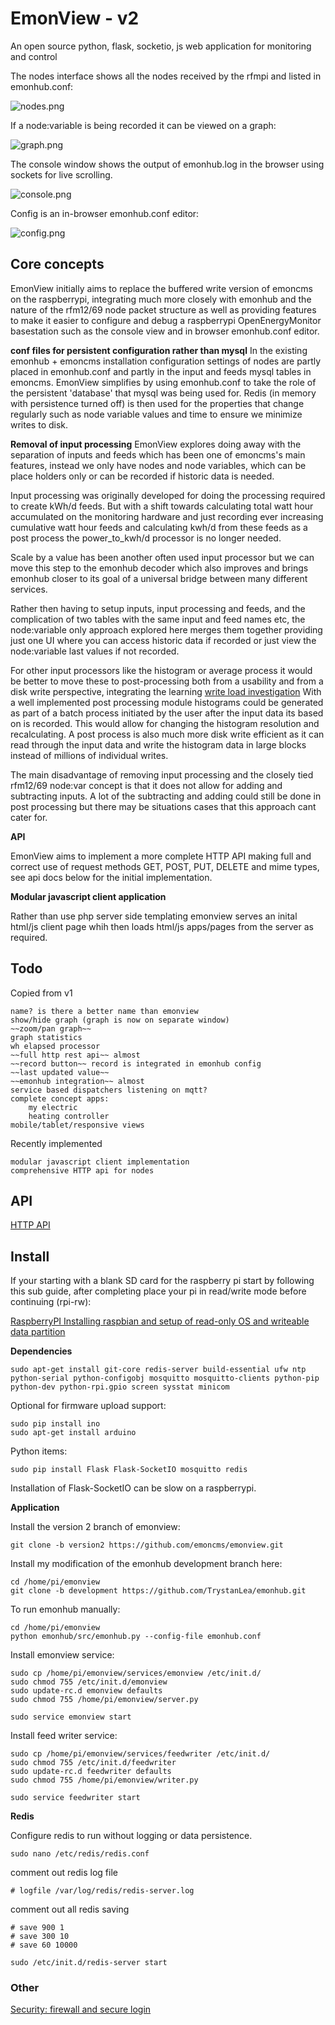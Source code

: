 # EmonView - v2

An open source python, flask, socketio, js web application for monitoring and control

The nodes interface shows all the nodes received by the rfmpi and listed in emonhub.conf:

![nodes.png](docs/nodes.png)

If a node:variable is being recorded it can be viewed on a graph:

![graph.png](docs/graph.png)

The console window shows the output of emonhub.log in the browser using sockets for live scrolling.

![console.png](docs/console.png)

Config is an in-browser emonhub.conf editor:

![config.png](docs/config.png)

## Core concepts

EmonView initially aims to replace the buffered write version of emoncms on the raspberrypi, integrating much more closely with emonhub and the nature of the rfm12/69 node packet structure as well as providing features to make it easier to configure and debug a raspberrypi OpenEnergyMonitor basestation such as the console view and in browser emonhub.conf editor.

**conf files for persistent configuration rather than mysql**
In the existing emonhub + emoncms installation configuration settings of nodes are partly placed in emonhub.conf and partly in the input and feeds mysql tables in emoncms. EmonView simplifies by using emonhub.conf to take the role of the persistent 'database' that mysql was being used for. Redis (in memory with persistence turned off) is then used for the properties that change regularly such as node variable values and time to ensure we minimize writes to disk.

**Removal of input processing**
EmonView explores doing away with the separation of inputs and feeds which has been one of emoncms's main features, instead we only have nodes and node variables, which can be place holders only or can be recorded if historic data is needed.

Input processing was originally developed for doing the processing required to create kWh/d feeds. But with a shift towards calculating total watt hour accumulated on the monitoring hardware and just recording ever increasing cumulative watt hour feeds and calculating kwh/d from these feeds as a post process the power_to_kwh/d processor is no longer needed.

Scale by a value has been another often used input processor but we can move this step to the emonhub decoder which also improves and brings emonhub closer to its goal of a universal bridge between many different services.

Rather then having to setup inputs, input processing and feeds, and the complication of two tables with the same input and feed names etc, the node:variable only approach explored here merges them together providing just one UI where you can access historic data if recorded or just view the node:variable last values if not recorded.

For other input processors like the histogram or average process it would be better to move these to post-processing both from a usability and from a disk write perspective, integrating the learning [write load investigation](https://github.com/openenergymonitor/documentation/blob/master/BuildingBlocks/TimeSeries/writeloadinvestigation.md) With a well implemented post processing module histograms could be generated as part of a batch process initiated by the user after the input data its based on is recorded. This would allow for changing the histogram resolution and recalculating. A post process is also much more disk write efficient as it can read through the input data and write the histogram data in large blocks instead of millions of individual writes.

The main disadvantage of removing input processing and the closely tied rfm12/69 node:var concept is that it does not allow for adding and subtracting inputs. A lot of the subtracting and adding could still be done in post processing but there may be situations cases that this approach cant cater for.

**API**

EmonView aims to implement a more complete HTTP API making full and correct use of request methods GET, POST, PUT, DELETE and mime types, see api docs below for the initial implementation.

**Modular javascript client application**

Rather than use php server side templating emonview serves an inital html/js client page whih then loads html/js apps/pages from the server as required.

## Todo

Copied from v1

    name? is there a better name than emonview
    show/hide graph (graph is now on separate window)
    ~~zoom/pan graph~~ 
    graph statistics
    wh elapsed processor
    ~~full http rest api~~ almost
    ~~record button~~ record is integrated in emonhub config
    ~~last updated value~~
    ~~emonhub integration~~ almost
    service based dispatchers listening on mqtt?
    complete concept apps:
        my electric
        heating controller
    mobile/tablet/responsive views

Recently implemented

    modular javascript client implementation
    comprehensive HTTP api for nodes

## API

[HTTP API](docs/httpapi.md)

## Install

If your starting with a blank SD card for the raspberry pi start by following this sub guide, after completing place your pi in read/write mode before continuing (rpi-rw):

[RaspberryPI Installing raspbian and setup of read-only OS and writeable data partition](docs/raspbiansetup.md)

**Dependencies**

    sudo apt-get install git-core redis-server build-essential ufw ntp python-serial python-configobj mosquitto mosquitto-clients python-pip python-dev python-rpi.gpio screen sysstat minicom

Optional for firmware upload support:

    sudo pip install ino
    sudo apt-get install arduino
    
Python items:

    sudo pip install Flask Flask-SocketIO mosquitto redis

Installation of Flask-SocketIO can be slow on a raspberrypi.

**Application**

Install the version 2 branch of emonview:

    git clone -b version2 https://github.com/emoncms/emonview.git
    
Install my modification of the emonhub development branch here:

    cd /home/pi/emonview
    git clone -b development https://github.com/TrystanLea/emonhub.git

To run emonhub manually:

    cd /home/pi/emonview
    python emonhub/src/emonhub.py --config-file emonhub.conf

Install emonview service:

    sudo cp /home/pi/emonview/services/emonview /etc/init.d/
    sudo chmod 755 /etc/init.d/emonview
    sudo update-rc.d emonview defaults
    sudo chmod 755 /home/pi/emonview/server.py
    
    sudo service emonview start
    
Install feed writer service:

    sudo cp /home/pi/emonview/services/feedwriter /etc/init.d/
    sudo chmod 755 /etc/init.d/feedwriter
    sudo update-rc.d feedwriter defaults
    sudo chmod 755 /home/pi/emonview/writer.py
    
    sudo service feedwriter start
    
**Redis**

Configure redis to run without logging or data persistence.

    sudo nano /etc/redis/redis.conf

comment out redis log file

    # logfile /var/log/redis/redis-server.log

comment out all redis saving

    # save 900 1
    # save 300 10
    # save 60 10000
    
    sudo /etc/init.d/redis-server start

### Other

[Security: firewall and secure login](docs/security.md)
    
